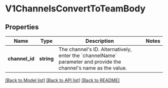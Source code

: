 # V1ChannelsConvertToTeamBody

## Properties
Name | Type | Description | Notes
------------ | ------------- | ------------- | -------------
**channel_id** | **string** | The channel&#x27;s ID. Alternatively, enter the &#x60;channelName&#x60; parameter and provide the channel&#x27;s name as the value. | 

[[Back to Model list]](../../README.md#documentation-for-models) [[Back to API list]](../../README.md#documentation-for-api-endpoints) [[Back to README]](../../README.md)

